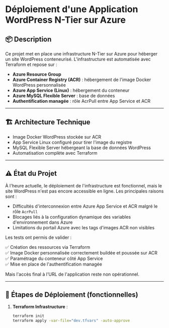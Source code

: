# Déploiement d'une Application WordPress N-Tier sur Azure

## 📦 Description

Ce projet met en place une infrastructure N-Tier sur Azure pour héberger un site WordPress conteneurisé. L'infrastructure est automatisée avec Terraform et repose sur :

- **Azure Resource Group**
- **Azure Container Registry (ACR)** : hébergement de l'image Docker WordPress personnalisée
- **Azure App Service (Linux)** : hébergement du conteneur
- **Azure MySQL Flexible Server** : base de données
- **Authentification managée** : rôle AcrPull entre App Service et ACR

---

## 🏗️ Architecture Technique

- Image Docker WordPress stockée sur ACR
- App Service Linux configuré pour tirer l'image du registre
- MySQL Flexible Server hébergeant la base de données WordPress
- Automatisation complète avec Terraform

---

## ⚠️ État du Projet

À l'heure actuelle, le déploiement de l'infrastructure est fonctionnel, mais le site WordPress n'est pas encore accessible en ligne. Les principales raisons sont :

- Difficultés d'interconnexion entre Azure App Service et ACR malgré le rôle `AcrPull`
- Blocages liés à la configuration dynamique des variables d'environnement dans Azure
- Limitations du portail Azure avec les tags d'images ACR non visibles

Les tests ont permis de valider :

✅ Création des ressources via Terraform  
✅ Image Docker personnalisée correctement buildée et poussée sur ACR  
✅ Paramétrage du conteneur côté App Service  
✅ Mise en place de l'authentification managée  

Mais l'accès final à l'URL de l'application reste non opérationnel.

---

## 🚀 Étapes de Déploiement (fonctionnelles)

1. **Terraform Infrastructure** :
   ```bash
   terraform init
   terraform apply -var-file="dev.tfvars" -auto-approve
